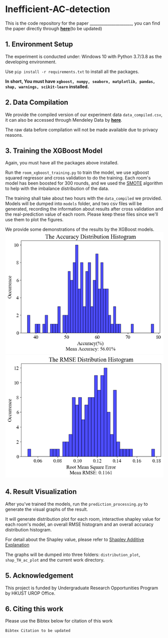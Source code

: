 # Inefficient-AC-detection

This is the code repository for the paper _____________________, you can find the paper directly through **[here](https://www.google.com)**(to be updated)


## 1. Environment Setup
The experiment is conducted under: Windows 10 with Python 3.7/3.8 as the developing environment.

Use `pip install -r requirements.txt` to install all the packages. 

**In short, You must have `xgboost, numpy, seaborn, matplotlib, pandas, shap, warnings, scikit-learn` installed.**

## 2. Data Compilation
We provide the compiled version of our experiment data `data_compiled.csv`, it can also be accessed through Mendeley Data by **[here](https://data.mendeley.com/datasets/2932z9dz6g/3)**. 

The raw data before compilation will not be made available due to privacy reasons.

## 3. Training the XGBoost Model

Again, you must have all the packages above installed.

Run the `room_xgboost_training.py` to train the model, we use xgboost squared regressor and cross validation to do the training. Each room's model has been boosted for 300 rounds, and we used the [SMOTE](https://doi.org/10.1613/jair.953) algorithm to help with the imbalance distribution of the data.
 
The training shall take about two hours with the `data_compiled` we provided. Models will be dumped into `models` folder, and two csv files
will be generated, recording the information about results after cross validation and the real-prediction value of each room. Please keep these files since we'll use them to plot the figures.

We provide some demonstrations of the results by the XGBoost models.
![Accuracy Distribution Histogram](AccDis.png)
![RMSE Distribution Histogram](RMSEDis.png)

## 4. Result Visualization

After you've trained the models, run the `prediction_processing.py` to generate the visual graphs of the result. 

It will generate distribution plot for each room, interactive shapley value for each room's model, an overall RMSE histogram and an overall accuracy distribution histogram.

For detail about the Shapley value, please refer to [Shapley Additive Explanation](https://github.com/slundberg/shap)

The graphs will be dumped into three folders: `distribution_plot`, `shap_TH_ac_plot` and the current work directory.


## 5. Acknowledgement

This project is funded by Undergraduate Research Opportunities Program by HKUST UROP Office.

## 6. Citing this work

Please use the Bibtex below for citation of this work

```
Bibtex Citation to be updated
```
